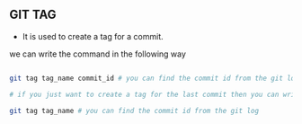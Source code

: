 ## GIT TAG

- It is used to create a tag for a commit.

we can write the command in the following way

```bash

git tag tag_name commit_id # you can find the commit id from the git log

# if you just want to create a tag for the last commit then you can write

git tag tag_name # you can find the commit id from the git log

```
